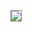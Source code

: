 <img src="https://raw.githubusercontent.com/xilinjia/xilinota/main/Assets/WebsiteAssets/images/WebExtensionScreenshot.png" style="max-width: 50%; border: 1px solid gray;">